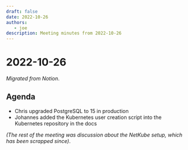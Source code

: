 ```yaml
---
draft: false
date: 2022-10-26
authors:
   - joe
description: Meeting minutes from 2022-10-26
---
```

# 2022-10-26

*Migrated from Notion*.

<!-- more -->

## Agenda

- Chris upgraded PostgreSQL to 15 in production
- Johannes added the Kubernetes user creation script into the Kubernetes
  repository in the docs

*(The rest of the meeting was discussion about the NetKube setup, which
has been scrapped since)*.
